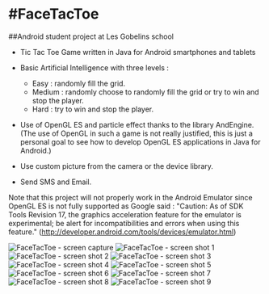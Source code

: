 #FaceTacToe
======================

##Android student project at Les Gobelins school

* Tic Tac Toe Game written in Java for Android smartphones and tablets

* Basic Artificial Intelligence with three levels :
	* Easy : randomly fill the grid.
	* Medium : randomly choose to randomly fill the grid or try to win and stop the player.
	* Hard : try to win and stop the player.

* Use of OpenGL ES and particle effect thanks to the library AndEngine. (The use of OpenGL in such a game is not really justified, this is just a personal goal to see how to develop OpenGL ES applications in Java for Android.)

* Use custom picture from the camera or the device library.

* Send SMS and Email.

Note that this project will not properly work in the Android Emulator since OpenGL ES is not fully supported as Google said :
"Caution: As of SDK Tools Revision 17, the graphics acceleration feature for the emulator is experimental; be alert for incompatibilities and errors when using this feature." (http://developer.android.com/tools/devices/emulator.html)

![FaceTacToe - screen capture](https://raw.github.com/tonybeltramelli/FaceTacToe/master/printscreen/screenCapture.jpg)
![FaceTacToe - screen shot 1](https://raw.github.com/tonybeltramelli/FaceTacToe/master/printscreen/printScreen1.png)
![FaceTacToe - screen shot 2](https://raw.github.com/tonybeltramelli/FaceTacToe/master/printscreen/printScreen2.png)
![FaceTacToe - screen shot 3](https://raw.github.com/tonybeltramelli/FaceTacToe/master/printscreen/printScreen3.png)
![FaceTacToe - screen shot 4](https://raw.github.com/tonybeltramelli/FaceTacToe/master/printscreen/printScreen4.png)
![FaceTacToe - screen shot 5](https://raw.github.com/tonybeltramelli/FaceTacToe/master/printscreen/printScreen5.png)
![FaceTacToe - screen shot 6](https://raw.github.com/tonybeltramelli/FaceTacToe/master/printscreen/printScreen6.png)
![FaceTacToe - screen shot 7](https://raw.github.com/tonybeltramelli/FaceTacToe/master/printscreen/printScreen7.png)
![FaceTacToe - screen shot 8](https://raw.github.com/tonybeltramelli/FaceTacToe/master/printscreen/printScreen8.png)
![FaceTacToe - screen shot 9](https://raw.github.com/tonybeltramelli/FaceTacToe/master/printscreen/printScreen9.png)